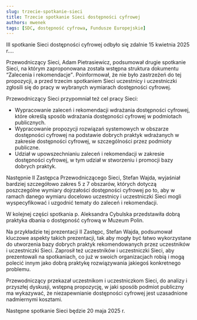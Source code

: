 ```yaml
---
slug: trzecie-spotkanie-sieci
title: Trzecie spotkanie Sieci dostępności cyfrowej
authors: mwenek
tags: [SDC, dostępność cyfrowa, Fundusze Europejskie]
---
```


III spotkanie Sieci dostępności cyfrowej odbyło się zdalnie 15 kwietnia 2025 r.&hellip;

<!-- truncate -->

Przewodniczący Sieci, Adam Pietrasiewicz, podsumował drugie spotkanie Sieci, na którym zaproponowana została wstępna struktura dokumentu <q>Zalecenia i rekomendacje</q>. Poinformował, że nie było zastrzeżeń do tej propozycji, a przed trzecim spotkaniem Sieci uczestnicy i uczestniczki zgłosili się do pracy w&nbsp;wybranych wymiarach dostępności cyfrowej.

Przewodniczący Sieci przypomniał też cel pracy Sieci:

- Wypracowanie zaleceń i rekomendacji wdrażania dostępności cyfrowej, które określą sposób wdrażania dostępności cyfrowej w podmiotach publicznych.
- Wypracowanie propozycji rozwiązań systemowych w obszarze dostępności cyfrowej na podstawie dobrych praktyk wdrażanych w zakresie dostępności cyfrowej, w szczególności przez podmioty publiczne.
- Udział w upowszechnianiu zaleceń i rekomendacji w zakresie dostępności cyfrowej, w tym udział w stworzeniu i promocji bazy dobrych praktyk.

Następnie II Zastępca Przewodniczącego Sieci, Stefan Wajda, wyjaśniał bardziej szczegółowo zakres 5 z 7 obszarów, których dotyczą poszczególne wymiary dojrzałości dostępności cyfrowej po to, aby w ramach danego wymiaru docelowo uczestnicy i uczestniczki Sieci mogli wyspecyfikować i uzgodnić tematy do zaleceń i rekomendacji.

W kolejnej części spotkania p. Aleksandra Cybulska przedstawiła dobrą praktyka dbania o dostępność cyfrową w Muzeum Polin. 

Na przykładzie tej prezentacji II Zastępc, Stefan Wajda, podsumował kluczowe aspekty takich prezentacji, tak aby mogły być łatwo wykorzystane do utworzenia bazy dobrych praktyk rekomendowanych przez uczestników i uczestniczki Sieci. Zaprosił też uczestników i uczestniczki Sieci, aby prezentowali na spotkaniach, co już w swoich organizacjach robią i mogą polecić innym jako dobrą praktykę rozwiązywania jakiegoś konkretnego problemu.

Przewodniczący przekazał uczestnikom i uczestniczkom Sieci, do analizy i przyszłej dyskusji, wstępną propozycję, w jaki sposób podmiot publiczny ma wykazywać, że niezapewnianie dostępności cyfrowej jest uzasadnione nadmiernymi kosztami.

Następne spotkanie Sieci będzie 20 maja 2025 r.